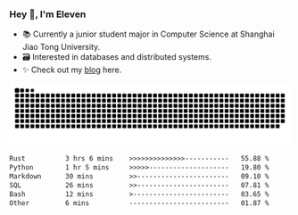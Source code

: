 ### Hey 👋, I'm Eleven

- 📚 Currently a junior student major in Computer Science at Shanghai Jiao Tong University.
- 🗃️ Interested in databases and distributed systems.
- ✨ Check out my [blog](https://blog.eleven.wiki) here.

![github contribution grid snake animation](https://raw.githubusercontent.com/El-even-11/El-even-11/output/github-contribution-grid-snake.svg)

<!--START_SECTION:waka-->

```text
Rust          3 hrs 6 mins    >>>>>>>>>>>>>>-----------   55.88 %
Python        1 hr 5 mins     >>>>>--------------------   19.80 %
Markdown      30 mins         >>-----------------------   09.10 %
SQL           26 mins         >>-----------------------   07.81 %
Bash          12 mins         >------------------------   03.65 %
Other         6 mins          -------------------------   01.87 %
```

<!--END_SECTION:waka-->
